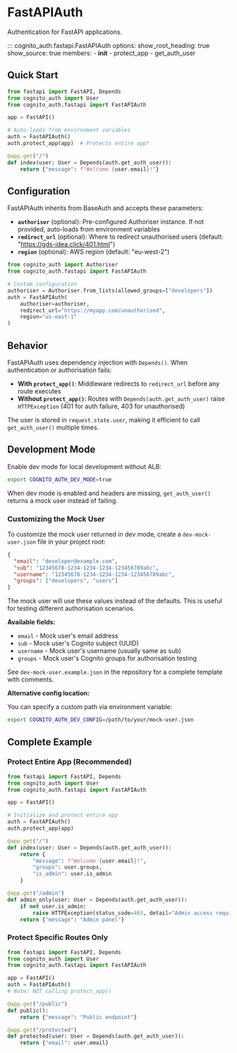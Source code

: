 # FastAPIAuth

Authentication for FastAPI applications.

::: cognito_auth.fastapi.FastAPIAuth
    options:
      show_root_heading: true
      show_source: true
      members:
        - __init__
        - protect_app
        - get_auth_user

## Quick Start

```python
from fastapi import FastAPI, Depends
from cognito_auth import User
from cognito_auth.fastapi import FastAPIAuth

app = FastAPI()

# Auto-loads from environment variables
auth = FastAPIAuth()
auth.protect_app(app)  # Protects entire app!

@app.get("/")
def index(user: User = Depends(auth.get_auth_user)):
    return {"message": f"Welcome {user.email}!"}
```

## Configuration

FastAPIAuth inherits from BaseAuth and accepts these parameters:

- **`authoriser`** (optional): Pre-configured Authoriser instance. If not provided, auto-loads from environment variables
- **`redirect_url`** (optional): Where to redirect unauthorised users (default: "https://gds-idea.click/401.html")
- **`region`** (optional): AWS region (default: "eu-west-2")

```python
from cognito_auth import Authoriser
from cognito_auth.fastapi import FastAPIAuth

# Custom configuration
authoriser = Authoriser.from_lists(allowed_groups=["developers"])
auth = FastAPIAuth(
    authoriser=authoriser,
    redirect_url="https://myapp.com/unauthorised",
    region="us-east-1"
)
```

## Behavior

FastAPIAuth uses dependency injection with `Depends()`. When authentication or authorisation fails:

- **With `protect_app()`**: Middleware redirects to `redirect_url` before any route executes
- **Without `protect_app()`**: Routes with `Depends(auth.get_auth_user)` raise `HTTPException` (401 for auth failure, 403 for unauthorised)

The user is stored in `request.state.user`, making it efficient to call `get_auth_user()` multiple times.

## Development Mode

Enable dev mode for local development without ALB:

```bash
export COGNITO_AUTH_DEV_MODE=true
```

When dev mode is enabled and headers are missing, `get_auth_user()` returns a mock user instead of failing.

### Customizing the Mock User

To customize the mock user returned in dev mode, create a `dev-mock-user.json` file in your project root:

```json
{
  "email": "developer@example.com",
  "sub": "12345678-1234-1234-1234-123456789abc",
  "username": "12345678-1234-1234-1234-123456789abc",
  "groups": ["developers", "users"]
}
```

The mock user will use these values instead of the defaults. This is useful for testing different authorisation scenarios.

**Available fields:**
- `email` - Mock user's email address
- `sub` - Mock user's Cognito subject (UUID)
- `username` - Mock user's username (usually same as sub)
- `groups` - Mock user's Cognito groups for authorisation testing

See `dev-mock-user.example.json` in the repository for a complete template with comments.

**Alternative config location:**

You can specify a custom path via environment variable:

```bash
export COGNITO_AUTH_DEV_CONFIG=/path/to/your/mock-user.json
```

## Complete Example

### Protect Entire App (Recommended)

```python
from fastapi import FastAPI, Depends
from cognito_auth import User
from cognito_auth.fastapi import FastAPIAuth

app = FastAPI()

# Initialize and protect entire app
auth = FastAPIAuth()
auth.protect_app(app)

@app.get("/")
def index(user: User = Depends(auth.get_auth_user)):
    return {
        "message": f"Welcome {user.email}!",
        "groups": user.groups,
        "is_admin": user.is_admin
    }

@app.get("/admin")
def admin_only(user: User = Depends(auth.get_auth_user)):
    if not user.is_admin:
        raise HTTPException(status_code=403, detail="Admin access required")
    return {"message": "Admin panel"}
```

### Protect Specific Routes Only

```python
from fastapi import FastAPI, Depends
from cognito_auth import User
from cognito_auth.fastapi import FastAPIAuth

app = FastAPI()
auth = FastAPIAuth()
# Note: NOT calling protect_app()

@app.get("/public")
def public():
    return {"message": "Public endpoint"}

@app.get("/protected")
def protected(user: User = Depends(auth.get_auth_user)):
    return {"email": user.email}
```
